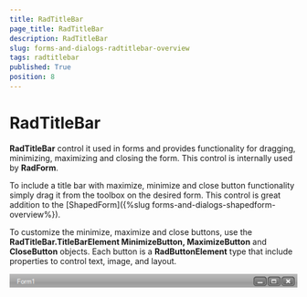 ```yaml
---
title: RadTitleBar
page_title: RadTitleBar
description: RadTitleBar
slug: forms-and-dialogs-radtitlebar-overview
tags: radtitlebar
published: True
position: 8
---
```


# RadTitleBar



__RadTitleBar__ control it used in forms and provides functionality
    	for dragging, minimizing, maximizing and closing the form. This control is internally used by 
    	__RadForm__.
    

To include a title bar with maximize, minimize and close button functionality 
      	simply drag it from the toolbox on the desired form. This control is great addition to the
      	[ShapedForm]({%slug forms-and-dialogs-shapedform-overview%}).
      	

To customize the minimize, maximize and close buttons, use the 
      		__RadTitleBar.TitleBarElement MinimizeButton, MaximizeButton__ and
      		__CloseButton__ objects. Each button is a 
      		__RadButtonElement__ type that include properties to control text,
      		image, and layout.

![forms-and-dialogs-radtitlebar-overview 001](images/forms-and-dialogs-radtitlebar-overview001.png)
